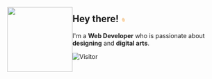 <p align="center">
  <img align="left" width=150px height=150px src="https://cdnb.artstation.com/p/assets/images/images/043/301/895/large/yunus-emre-1080keskin.jpg">

  ## Hey there! <img src="https://raw.githubusercontent.com/ginny100/ginny100/main/assets/waving-hand.webp" width="2%">

  I'm a **Web Developer** who is passionate about **designing** and **digital arts**.

  ![Visitor](https://visitor-badge.laobi.icu/badge?page_id=YuunsGit)
